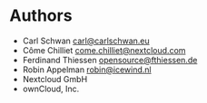 <!--
  - SPDX-FileCopyrightText: 2024 Nextcloud GmbH and Nextcloud contributors
  - SPDX-License-Identifier: CC0-1.0
-->
# Authors

- Carl Schwan <carl@carlschwan.eu>
- Côme Chilliet <come.chilliet@nextcloud.com>
- Ferdinand Thiessen <opensource@fthiessen.de>
- Robin Appelman <robin@icewind.nl>
- Nextcloud GmbH
- ownCloud, Inc.
